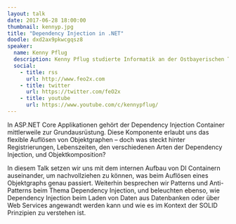 ```yaml
---
layout: talk
date: 2017-06-28 18:00:00
thumbnail: kennyp.jpg
title: "Dependency Injection in .NET"
doodle: dxd2ax9pkwcgqsz8
speaker:
  name: Kenny Pflug
  description: Kenny Pflug studierte Informatik an der Ostbayerischen Technischen Hochschule Regensburg und ist aktuell Softwareentwickler bei der Synnotech AG sowie Doktorand an der Universität Regensburg. Dort erforscht er neue Wege zur Serialisierung und Deserialisierung von komplexen Objektgraphen ohne den Einsatz von Data Transfer Objects. Er ist besonders interessiert in den Themengebieten Softwarearchitektur und -Design im objektorientierten Umfeld, agile Softwareentwicklungsprozesse, Clean Code, Automatisiertes Testen sowie User Interface Design.
  social:
    - title: rss
      url: http://www.feo2x.com
    - title: twitter
      url: https://twitter.com/feO2x
    - title: youtube
      url: https://www.youtube.com/c/kennypflug/
---
```

In ASP.NET Core Applikationen gehört der Dependency Injection Container mittlerweile zur Grundausrüstung. Diese Komponente erlaubt uns das flexible Auflösen von Objektgraphen – doch was steckt hinter Registrierungen, Lebenszeiten, den verschiedenen Arten der Dependency Injection, und Objektkomposition? 

In diesem Talk setzen wir uns mit dem internen Aufbau von DI Containern auseinander, um nachvollziehen zu können, was beim Auflösen eines Objektgraphs genau passiert. Weiterhin besprechen wir Patterns und Anti-Patterns beim Thema Dependency Injection, und beleuchten ebenso, wie Dependency Injection beim Laden von Daten aus Datenbanken oder über Web Services angewandt werden kann und wie es im Kontext der SOLID Prinzipien zu verstehen ist.
